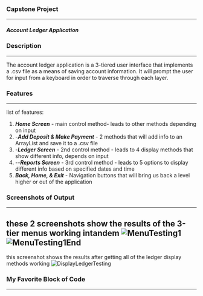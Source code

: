 ### Capstone Project
--------------------------------
##### Account Ledger Application

### Description
--------------------------------
The account ledger application is a 3-tiered user interface that implements a .csv file as a means of saving account information. 
It will prompt the user for input from a keyboard in order to traverse through each layer. 

### Features
--------------------------------

list of features:
  1. ***Home Screen*** - main control method- leads to other methods depending on input
  2. -***Add Deposit & Make Payment*** - 2 methods that will add info to an ArrayList and save it to a .csv file
  3. -***Ledger Screen*** - 2nd control method - leads to 4 display methods that show different info, depends on input
  4.    --***Reports Screen*** - 3rd control method - leads to 5 options to display different info based on specified dates and time
  5. ***Back, Home, & Exit*** - Navigation buttons that will bring us back a level higher or out of the application

### Screenshots of Output
---------------------------------
these 2 screenshots show the results of the 3-tier menus working intandem
![MenuTesting1](https://github.com/MarqAlejandro/LearnToCode_Capstones/blob/main/AccountingLedgerApp/img.png)
![MenuTesting1End](https://github.com/MarqAlejandro/LearnToCode_Capstones/blob/main/AccountingLedgerApp/img_1.png)
---------------------------------

this screenshot shows the results after getting all of the ledger display methods working
![DisplayLedgerTesting](https://github.com/MarqAlejandro/LearnToCode_Capstones/blob/main/AccountingLedgerApp/img_2.png)


### My Favorite Block of Code
---------------------------------

